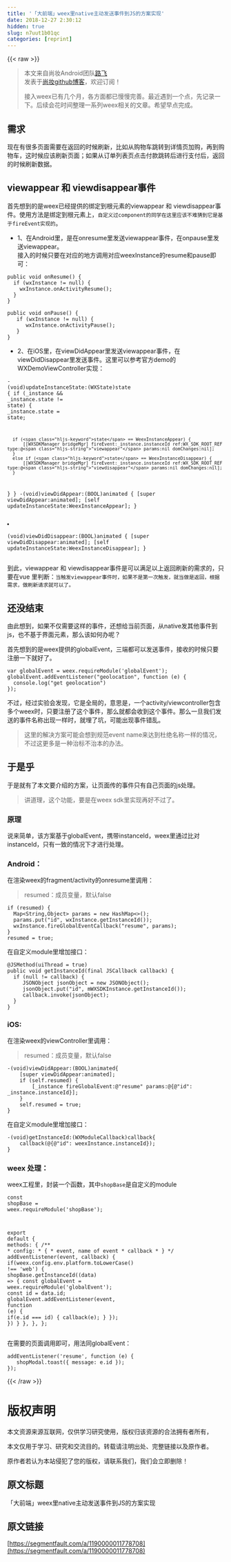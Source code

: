 ```yaml
---
title: '「大前端」weex里native主动发送事件到JS的方案实现' 
date: 2018-12-27 2:30:12
hidden: true
slug: n7uut1b01qc
categories: [reprint]
---
```


{{< raw >}}

                    
<blockquote>
<p>本文来自尚妆Android团队<a href="https://github.com/or0fun" rel="nofollow noreferrer" target="_blank">路飞</a><br>发表于<a href="https://github.com/ShowJoy-com/showjoy-blog/issues/35" rel="nofollow noreferrer" target="_blank">尚妆github博客</a>，欢迎订阅！</p>
<p>接入weex已有几个月，各方面都已慢慢完善。最近遇到一个点，先记录一下。后续会花时间整理一系列weex相关的文章。希望早点完成。</p>
</blockquote>
<h2 id="articleHeader0">需求</h2>
<p>现在有很多页面需要在返回的时候刷新，比如从购物车跳转到详情页加购，再到购物车，这时候应该刷新页面；如果从订单列表页点击付款跳转后进行支付后，返回的时候刷新数据。</p>
<h2 id="articleHeader1">viewappear 和 viewdisappear事件</h2>
<p>首先想到的是weex已经提供的绑定到根元素的viewappear 和 viewdisappear事件。使用方法是绑定到根元素上，<code>自定义过component的同学在这里应该不难猜到它是基于fireEvent实现的</code>。</p>
<ul><li>1、在Android里，是在onresume里发送viewappear事件，在onpause里发送viewappear。 <br>接入的时候只要在对应的地方调用对应weexInstance的resume和pause即可：</li></ul>
<div class="widget-codetool" style="display:none;">
      <div class="widget-codetool--inner">
      <span class="selectCode code-tool" data-toggle="tooltip" data-placement="top" title="" data-original-title="全选"></span>
      <span type="button" class="copyCode code-tool" data-toggle="tooltip" data-placement="top" data-clipboard-text="public void onResume() {
  if (wxInstance != null) {
    wxInstance.onActivityResume();
  }
}" title="" data-original-title="复制"></span>
      <span type="button" class="saveToNote code-tool" data-toggle="tooltip" data-placement="top" title="" data-original-title="放进笔记"></span>
      </div>
      </div><pre class="hljs aspectj"><code><span class="hljs-keyword">public</span> <span class="hljs-function"><span class="hljs-keyword">void</span> <span class="hljs-title">onResume</span><span class="hljs-params">()</span> </span>{
  <span class="hljs-keyword">if</span> (wxInstance != <span class="hljs-keyword">null</span>) {
    wxInstance.onActivityResume();
  }
}</code></pre>
<div class="widget-codetool" style="display:none;">
      <div class="widget-codetool--inner">
      <span class="selectCode code-tool" data-toggle="tooltip" data-placement="top" title="" data-original-title="全选"></span>
      <span type="button" class="copyCode code-tool" data-toggle="tooltip" data-placement="top" data-clipboard-text="public void onPause() {
   if (wxInstance != null) {
      wxInstance.onActivityPause();
   }
}" title="" data-original-title="复制"></span>
      <span type="button" class="saveToNote code-tool" data-toggle="tooltip" data-placement="top" title="" data-original-title="放进笔记"></span>
      </div>
      </div><pre class="hljs aspectj"><code><span class="hljs-keyword">public</span> <span class="hljs-function"><span class="hljs-keyword">void</span> <span class="hljs-title">onPause</span><span class="hljs-params">()</span> </span>{
   <span class="hljs-keyword">if</span> (wxInstance != <span class="hljs-keyword">null</span>) {
      wxInstance.onActivityPause();
   }
}</code></pre>
<ul><li>2、在iOS里，在viewDidAppear里发送viewappear事件，在viewDidDisappear里发送事件。这里可以参考官方demo的WXDemoViewController实现：</li></ul>
<div class="widget-codetool" style="display:none;">
      <div class="widget-codetool--inner">
      <span class="selectCode code-tool" data-toggle="tooltip" data-placement="top" title="" data-original-title="全选"></span>
      <span type="button" class="copyCode code-tool" data-toggle="tooltip" data-placement="top" data-clipboard-text="- (void)updateInstanceState:(WXState)state {
    if (_instance &amp;&amp; _instance.state != state) {
        _instance.state = state;
        
        if (state == WeexInstanceAppear) {
            [[WXSDKManager bridgeMgr] fireEvent:_instance.instanceId ref:WX_SDK_ROOT_REF type:@&quot;viewappear&quot; params:nil domChanges:nil];
        }
        else if (state == WeexInstanceDisappear) {
            [[WXSDKManager bridgeMgr] fireEvent:_instance.instanceId ref:WX_SDK_ROOT_REF type:@&quot;viewdisappear&quot; params:nil domChanges:nil];
        }
    }
}
-(void)viewDidAppear:(BOOL)animated {
    [super viewDidAppear:animated];
    [self updateInstanceState:WeexInstanceAppear];
}

- (void)viewDidDisappear:(BOOL)animated {
    [super viewDidDisappear:animated];
    [self updateInstanceState:WeexInstanceDisappear];
}" title="" data-original-title="复制"></span>
      <span type="button" class="saveToNote code-tool" data-toggle="tooltip" data-placement="top" title="" data-original-title="放进笔记"></span>
      </div>
      </div><pre class="hljs pf"><code>- (void)updateInstanceState:(WXState)<span class="hljs-keyword">state</span> {
    if (_instance &amp;&amp; _instance.<span class="hljs-keyword">state</span> != <span class="hljs-keyword">state</span>) {
        _instance.<span class="hljs-keyword">state</span> = <span class="hljs-keyword">state</span>;
        
        if (<span class="hljs-keyword">state</span> == WeexInstanceAppear) {
            [[WXSDKManager bridgeMgr] fireEvent:_instance.instanceId ref:WX_SDK_ROOT_REF type:@<span class="hljs-string">"viewappear"</span> params:nil domChanges:nil];
        }
        else if (<span class="hljs-keyword">state</span> == WeexInstanceDisappear) {
            [[WXSDKManager bridgeMgr] fireEvent:_instance.instanceId ref:WX_SDK_ROOT_REF type:@<span class="hljs-string">"viewdisappear"</span> params:nil domChanges:nil];
        }
    }
}
-(void)viewDidAppear:(BOOL)animated {
    [super viewDidAppear:animated];
    [<span class="hljs-literal">self</span> updateInstanceState:WeexInstanceAppear];
}

- (void)viewDidDisappear:(BOOL)animated {
    [super viewDidDisappear:animated];
    [<span class="hljs-literal">self</span> updateInstanceState:WeexInstanceDisappear];
}</code></pre>
<p>到此，viewappear 和 viewdisappear事件是可以满足以上返回刷新的需求的，只要在vue 里判断：<code>当触发viewappear事件时，如果不是第一次触发，就当做是返回，根据需求，做刷新请求就可以了。</code></p>
<h2 id="articleHeader2">还没结束</h2>
<p>由此想到，如果不仅需要这样的事件，还想给当前页面，从native发其他事件到js，也不基于界面元素，那么该如何办呢？</p>
<p>首先想到的是weex提供的globalEvent，三端都可以发送事件，接收的时候只要注册一下就好了。</p>
<div class="widget-codetool" style="display:none;">
      <div class="widget-codetool--inner">
      <span class="selectCode code-tool" data-toggle="tooltip" data-placement="top" title="" data-original-title="全选"></span>
      <span type="button" class="copyCode code-tool" data-toggle="tooltip" data-placement="top" data-clipboard-text="var globalEvent = weex.requireModule('globalEvent');
globalEvent.addEventListener(&quot;geolocation&quot;, function (e) {
  console.log(&quot;get geolocation&quot;)
});" title="" data-original-title="复制"></span>
      <span type="button" class="saveToNote code-tool" data-toggle="tooltip" data-placement="top" title="" data-original-title="放进笔记"></span>
      </div>
      </div><pre class="hljs javascript"><code><span class="hljs-keyword">var</span> globalEvent = weex.requireModule(<span class="hljs-string">'globalEvent'</span>);
globalEvent.addEventListener(<span class="hljs-string">"geolocation"</span>, <span class="hljs-function"><span class="hljs-keyword">function</span> (<span class="hljs-params">e</span>) </span>{
  <span class="hljs-built_in">console</span>.log(<span class="hljs-string">"get geolocation"</span>)
});</code></pre>
<p>不过，经过实验会发现，它是全局的，意思是，一个activity/viewcontroller包含多个weex时，只要注册了这个事件，那么就都会收到这个事件。那么一旦我们发送的事件名称出现一样时，就埋了坑，可能出现事件错乱。</p>
<blockquote><p>这里的解决方案可能会想到规范event name来达到杜绝名称一样的情况，不过这更多是一种治标不治本的办法。</p></blockquote>
<h2 id="articleHeader3">于是乎</h2>
<p>于是就有了本文要介绍的方案，让页面传的事件只有自己页面的js处理。</p>
<blockquote><p>讲道理，这个功能，要是在weex sdk里实现再好不过了。</p></blockquote>
<h3 id="articleHeader4">原理</h3>
<p>说来简单，该方案基于globalEvent，携带instanceId，weex里通过比对instanceId，只有一致的情况下才进行处理。</p>
<h3 id="articleHeader5">Android：</h3>
<p>在渲染weex的fragment/activity的onresume里调用：</p>
<blockquote><p>resumed：成员变量，默认false</p></blockquote>
<div class="widget-codetool" style="display:none;">
      <div class="widget-codetool--inner">
      <span class="selectCode code-tool" data-toggle="tooltip" data-placement="top" title="" data-original-title="全选"></span>
      <span type="button" class="copyCode code-tool" data-toggle="tooltip" data-placement="top" data-clipboard-text="if (resumed) {
  Map<String,Object> params = new HashMap<>();
  params.put(&quot;id&quot;, wxInstance.getInstanceId());
  wxInstance.fireGlobalEventCallback(&quot;resume&quot;, params);
}
resumed = true;" title="" data-original-title="复制"></span>
      <span type="button" class="saveToNote code-tool" data-toggle="tooltip" data-placement="top" title="" data-original-title="放进笔记"></span>
      </div>
      </div><pre class="hljs lasso"><code><span class="hljs-keyword">if</span> (resumed) {
  <span class="hljs-built_in">Map</span>&lt;<span class="hljs-built_in">String</span>,Object&gt; <span class="hljs-keyword">params</span> = <span class="hljs-literal">new</span> HashMap&lt;&gt;();
  <span class="hljs-keyword">params</span>.put(<span class="hljs-string">"id"</span>, wxInstance.getInstanceId());
  wxInstance.fireGlobalEventCallback(<span class="hljs-string">"resume"</span>, <span class="hljs-keyword">params</span>);
}
resumed = <span class="hljs-literal">true</span>;</code></pre>
<p>在自定义module里增加接口：</p>
<div class="widget-codetool" style="display:none;">
      <div class="widget-codetool--inner">
      <span class="selectCode code-tool" data-toggle="tooltip" data-placement="top" title="" data-original-title="全选"></span>
      <span type="button" class="copyCode code-tool" data-toggle="tooltip" data-placement="top" data-clipboard-text="@JSMethod(uiThread = true)
public void getInstanceId(final JSCallback callback) {
  if (null != callback) {
     JSONObject jsonObject = new JSONObject();
     jsonObject.put(&quot;id&quot;, mWXSDKInstance.getInstanceId());
     callback.invoke(jsonObject);
  }
}" title="" data-original-title="复制"></span>
      <span type="button" class="saveToNote code-tool" data-toggle="tooltip" data-placement="top" title="" data-original-title="放进笔记"></span>
      </div>
      </div><pre class="hljs aspectj"><code><span class="hljs-meta">@JSMethod</span>(uiThread = <span class="hljs-keyword">true</span>)
<span class="hljs-keyword">public</span> <span class="hljs-function"><span class="hljs-keyword">void</span> <span class="hljs-title">getInstanceId</span><span class="hljs-params">(<span class="hljs-keyword">final</span> JSCallback callback)</span> </span>{
  <span class="hljs-keyword">if</span> (<span class="hljs-keyword">null</span> != callback) {
     JSONObject jsonObject = <span class="hljs-keyword">new</span> JSONObject();
     jsonObject.put(<span class="hljs-string">"id"</span>, mWXSDKInstance.getInstanceId());
     callback.invoke(jsonObject);
  }
}</code></pre>
<h3 id="articleHeader6">iOS:</h3>
<p>在渲染weex的viewController里调用：</p>
<blockquote><p>resumed：成员变量，默认false</p></blockquote>
<div class="widget-codetool" style="display:none;">
      <div class="widget-codetool--inner">
      <span class="selectCode code-tool" data-toggle="tooltip" data-placement="top" title="" data-original-title="全选"></span>
      <span type="button" class="copyCode code-tool" data-toggle="tooltip" data-placement="top" data-clipboard-text="-(void)viewDidAppear:(BOOL)animated{
    [super viewDidAppear:animated];
    if (self.resumed) {
        [_instance fireGlobalEvent:@&quot;resume&quot; params:@{@&quot;id&quot;: _instance.instanceId}];
    }
    self.resumed = true;
}" title="" data-original-title="复制"></span>
      <span type="button" class="saveToNote code-tool" data-toggle="tooltip" data-placement="top" title="" data-original-title="放进笔记"></span>
      </div>
      </div><pre class="hljs groovy"><code>-(<span class="hljs-keyword">void</span>)<span class="hljs-string">viewDidAppear:</span>(BOOL)animated{
    [<span class="hljs-keyword">super</span> <span class="hljs-string">viewDidAppear:</span>animated];
    <span class="hljs-keyword">if</span> (self.resumed) {
        [_instance <span class="hljs-string">fireGlobalEvent:</span>@<span class="hljs-string">"resume"</span> <span class="hljs-string">params:</span>@{@<span class="hljs-string">"id"</span>: _instance.instanceId}];
    }
    self.resumed = <span class="hljs-literal">true</span>;
}</code></pre>
<p>在自定义module里增加接口：</p>
<div class="widget-codetool" style="display:none;">
      <div class="widget-codetool--inner">
      <span class="selectCode code-tool" data-toggle="tooltip" data-placement="top" title="" data-original-title="全选"></span>
      <span type="button" class="copyCode code-tool" data-toggle="tooltip" data-placement="top" data-clipboard-text="-(void)getInstanceId:(WXModuleCallback)callback{
    callback(@{@&quot;id&quot;: weexInstance.instanceId});
}" title="" data-original-title="复制"></span>
      <span type="button" class="saveToNote code-tool" data-toggle="tooltip" data-placement="top" title="" data-original-title="放进笔记"></span>
      </div>
      </div><pre class="hljs erlang"><code>-<span class="hljs-params">(void)</span>getInstanceId:<span class="hljs-params">(WXModuleCallback)</span>callback{
    callback<span class="hljs-params">(@{@<span class="hljs-string">"id"</span>: weexInstance.instanceId})</span>;
}</code></pre>
<h3 id="articleHeader7">weex 处理：</h3>
<p>weex工程里，封装一个函数，其中<code>shopBase</code>是自定义的module</p>
<div class="widget-codetool" style="display:none;">
      <div class="widget-codetool--inner">
      <span class="selectCode code-tool" data-toggle="tooltip" data-placement="top" title="" data-original-title="全选"></span>
      <span type="button" class="copyCode code-tool" data-toggle="tooltip" data-placement="top" data-clipboard-text="const shopBase = weex.requireModule('shopBase');

export default {
  methods: {
    /**
     * config:
     * {
     *  event, name of event 
     *  callback
     * }
     */
    addEventListener(event, callback) {
      if(weex.config.env.platform.toLowerCase() !== 'web') {
        shopBase.getInstanceId((data) => {
            const globalEvent = weex.requireModule('globalEvent');
            const id = data.id;
            globalEvent.addEventListener(event, function (e) {
                if(e.id === id) {
                    callback(e);
                }
            });
        })
      }
    },
  },
};" title="" data-original-title="复制"></span>
      <span type="button" class="saveToNote code-tool" data-toggle="tooltip" data-placement="top" title="" data-original-title="放进笔记"></span>
      </div>
      </div><pre class="hljs javascript"><code><span class="hljs-keyword">const</span> shopBase = weex.requireModule(<span class="hljs-string">'shopBase'</span>);

<span class="hljs-keyword">export</span> <span class="hljs-keyword">default</span> {
  <span class="hljs-attr">methods</span>: {
    <span class="hljs-comment">/**
     * config:
     * {
     *  event, name of event 
     *  callback
     * }
     */</span>
    addEventListener(event, callback) {
      <span class="hljs-keyword">if</span>(weex.config.env.platform.toLowerCase() !== <span class="hljs-string">'web'</span>) {
        shopBase.getInstanceId(<span class="hljs-function">(<span class="hljs-params">data</span>) =&gt;</span> {
            <span class="hljs-keyword">const</span> globalEvent = weex.requireModule(<span class="hljs-string">'globalEvent'</span>);
            <span class="hljs-keyword">const</span> id = data.id;
            globalEvent.addEventListener(event, <span class="hljs-function"><span class="hljs-keyword">function</span> (<span class="hljs-params">e</span>) </span>{
                <span class="hljs-keyword">if</span>(e.id === id) {
                    callback(e);
                }
            });
        })
      }
    },
  },
};</code></pre>
<p>在需要的页面调用即可，用法同globalEvent：</p>
<div class="widget-codetool" style="display:none;">
      <div class="widget-codetool--inner">
      <span class="selectCode code-tool" data-toggle="tooltip" data-placement="top" title="" data-original-title="全选"></span>
      <span type="button" class="copyCode code-tool" data-toggle="tooltip" data-placement="top" data-clipboard-text="addEventListener('resume', function (e) {
   shopModal.toast({ message: e.id });
});" title="" data-original-title="复制"></span>
      <span type="button" class="saveToNote code-tool" data-toggle="tooltip" data-placement="top" title="" data-original-title="放进笔记"></span>
      </div>
      </div><pre class="hljs lisp"><code>addEventListener('resume', function (<span class="hljs-name">e</span>) {
   shopModal.toast({ message: e.id })<span class="hljs-comment">;</span>
})<span class="hljs-comment">;</span></code></pre>

                
{{< /raw >}}

# 版权声明
本文资源来源互联网，仅供学习研究使用，版权归该资源的合法拥有者所有，

本文仅用于学习、研究和交流目的。转载请注明出处、完整链接以及原作者。

原作者若认为本站侵犯了您的版权，请联系我们，我们会立即删除！

## 原文标题
「大前端」weex里native主动发送事件到JS的方案实现

## 原文链接
[https://segmentfault.com/a/1190000011778708](https://segmentfault.com/a/1190000011778708)

